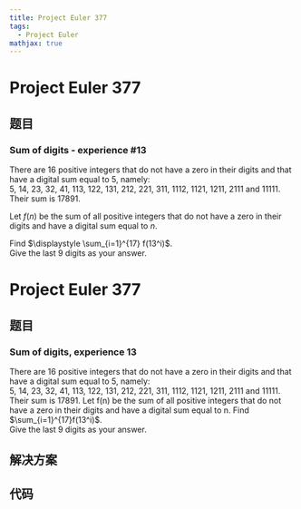 ```yaml
---
title: Project Euler 377
tags:
  - Project Euler
mathjax: true
---
```

<escape><!-- more --></escape>
    
# Project Euler 377
## 题目
### Sum of digits - experience #13


There are 16 positive integers that do not have a zero in their digits and that have a digital sum equal to 5, namely: <br />
5, 14, 23, 32, 41, 113, 122, 131, 212, 221, 311, 1112, 1121, 1211, 2111 and 11111.<br />
Their sum is 17891.


Let <var>f</var>(<var>n</var>) be the sum of all positive integers that do not have a zero in their digits and have a digital sum equal to <var>n</var>.


Find $\displaystyle \sum_{i=1}^{17} f(13^i)$.<br />
Give the last 9 digits as your answer.




# Project Euler 377
## 题目
### Sum of digits, experience 13

There are 16 positive integers that do not have a zero in their digits and that have a digital sum equal to 5, namely:<br>5, 14, 23, 32, 41, 113, 122, 131, 212, 221, 311, 1112, 1121, 1211, 2111 and 11111.<br>Their sum is 17891.
Let f(n) be the sum of all positive integers that do not have a zero in their digits and have a digital sum equal to n.
Find $\sum_{i=1}^{17}f(13^i)$.<br>Give the last 9 digits as your answer.


## 解决方案


## 代码


